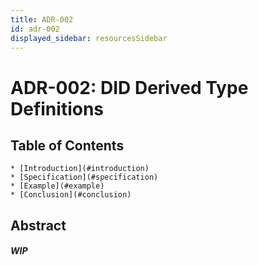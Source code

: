 ```yaml
---
title: ADR-002
id: adr-002
displayed_sidebar: resourcesSidebar
---
```

# ADR-002: DID Derived Type Definitions

## Table of Contents

    * [Introduction](#introduction)
    * [Specification](#specification)
    * [Example](#example)
    * [Conclusion](#conclusion)

## Abstract

##### WIP

